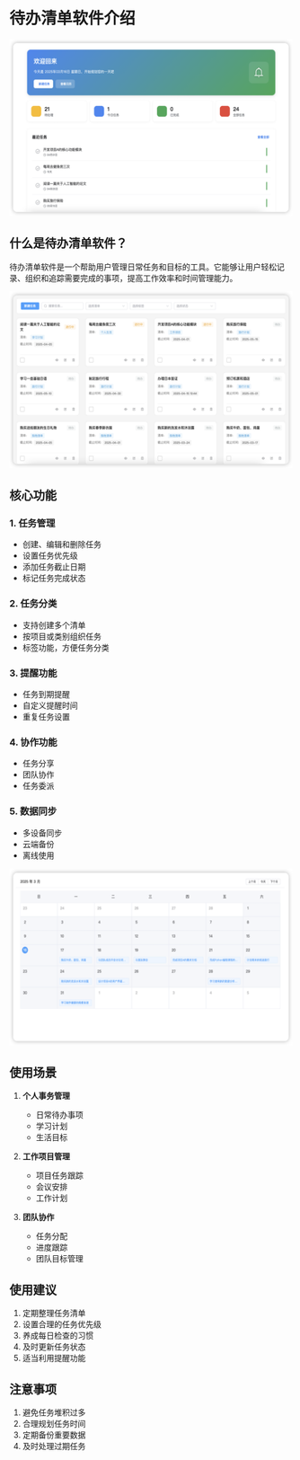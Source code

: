 # 待办清单软件介绍

![TodoNest 首页](../images/todo-nest/todo-nest-home.png)

## 什么是待办清单软件？

待办清单软件是一个帮助用户管理日常任务和目标的工具。它能够让用户轻松记录、组织和追踪需要完成的事项，提高工作效率和时间管理能力。

![TodoNest 任务列表](../images/todo-nest/todo-nest-list.png)

## 核心功能

### 1. 任务管理
- 创建、编辑和删除任务
- 设置任务优先级
- 添加任务截止日期
- 标记任务完成状态

### 2. 任务分类
- 支持创建多个清单
- 按项目或类别组织任务
- 标签功能，方便任务分类

### 3. 提醒功能
- 任务到期提醒
- 自定义提醒时间
- 重复任务设置

### 4. 协作功能
- 任务分享
- 团队协作
- 任务委派

### 5. 数据同步
- 多设备同步
- 云端备份
- 离线使用


![TodoNest 日历](../images/todo-nest/todo-nest-calendar.png)

## 使用场景

1. **个人事务管理**
   - 日常待办事项
   - 学习计划
   - 生活目标

2. **工作项目管理**
   - 项目任务跟踪
   - 会议安排
   - 工作计划

3. **团队协作**
   - 任务分配
   - 进度跟踪
   - 团队目标管理

## 使用建议

1. 定期整理任务清单
2. 设置合理的任务优先级
3. 养成每日检查的习惯
4. 及时更新任务状态
5. 适当利用提醒功能

## 注意事项

1. 避免任务堆积过多
2. 合理规划任务时间
3. 定期备份重要数据
4. 及时处理过期任务
